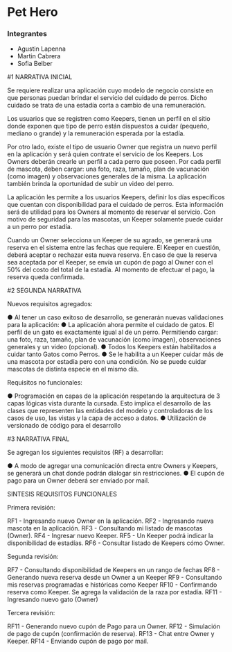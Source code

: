 # Pet Hero


### Integrantes
* Agustin Lapenna
* Martin Cabrera
* Sofia Belber


#1 NARRATIVA INICIAL

Se requiere realizar una aplicación cuyo modelo de negocio consiste en que personas puedan brindar el servicio del cuidado de perros. Dicho cuidado se trata de una
estadía corta a cambio de una remuneración. 

Los usuarios que se registren como Keepers, tienen un perfil en el sitio donde exponen que tipo de perro están dispuestos a cuidar (pequeño, mediano o grande) y la remuneración esperada por la estadía.

Por otro lado, existe el tipo de usuario Owner que registra un nuevo perfil en la aplicación y será quien contrate el servicio de los Keepers. Los Owners deberán crearle un perfil a cada perro que poseen. Por cada perfil de mascota, deben cargar: una foto, raza, tamaño, plan de vacunación (como imagen) y observaciones generales de la misma. La aplicación también brinda la oportunidad de subir un video del perro.

La aplicación les permite a los usuarios Keepers, definir los días específicos que cuentan con disponibilidad para el cuidado de perros. Esta información será de utilidad para los Owners al momento de reservar el servicio. Con motivo de seguridad para las mascotas, un Keeper solamente puede cuidar a un perro por estadía.

Cuando un Owner selecciona un Keeper de su agrado, se generará una reserva en el sistema entre las fechas que requiere. El Keeper en cuestión, deberá aceptar o rechazar esta nueva reserva. En caso de que la reserva sea aceptada por el Keeper, se envía un cupón de pago al Owner con el 50% del costo del total de la estadía. Al momento de efectuar el pago, la reserva queda confirmada.

#2 SEGUNDA NARRATIVA

Nuevos requisitos agregados:

● Al tener un caso exitoso de desarrollo, se generarán nuevas validaciones para la aplicación:
● La aplicación ahora permite el cuidado de gatos. El perfil de un gato es exactamente igual al de un perro. Permitiendo cargar: una foto, raza, tamaño, plan de vacunación (como imagen), observaciones generales y un video (opcional).
● Todos los Keepers están habilitados a cuidar tanto Gatos como Perros.
● Se le habilita a un Keeper cuidar más de una mascota por estadía pero con una condición. No se puede cuidar mascotas de distinta especie en el mismo día.

Requisitos no funcionales:

● Programación en capas de la aplicación respetando la arquitectura de 3 capas lógicas vista durante la cursada. Esto implica el desarrollo de las clases que representen las entidades del modelo y controladoras de los casos de uso, las vistas y la capa de acceso a datos.
● Utilización de versionado de código para el desarrollo

#3 NARRATIVA FINAL

Se agregan los siguientes requisitos (RF) a desarrollar:

● A modo de agregar una comunicación directa entre Owners y Keepers, se generará un chat donde podrán dialogar sin restricciones.
● El cupón de pago para un Owner deberá ser enviado por mail.


SINTESIS REQUISITOS FUNCIONALES

Primera revisión:

RF1 - Ingresando nuevo Owner en la aplicación.
RF2 - Ingresando nueva mascota en la aplicación.
RF3 - Consultando mi listado de mascotas (Owner).
RF4 - Ingresar nuevo Keeper.
RF5 - Un Keeper podrá indicar la disponibilidad de estadías.
RF6 - Consultar listado de Keepers cómo Owner.

Segunda revisión:

RF7 - Consultando disponibilidad de Keepers en un rango de fechas
RF8 - Generando nueva reserva desde un Owner a un Keeper
RF9 - Consultando mis reservas programadas e históricas como Keeper
RF10 - Confirmando reserva como Keeper. Se agrega la validación de la raza por estadía.
RF11 - Ingresando nuevo gato (Owner)

Tercera revisión:

RF11 - Generando nuevo cupón de Pago para un Owner.
RF12 - Simulación de pago de cupón (confirmación de reserva).
RF13 - Chat entre Owner y Keeper.
RF14 - Enviando cupón de pago por mail.